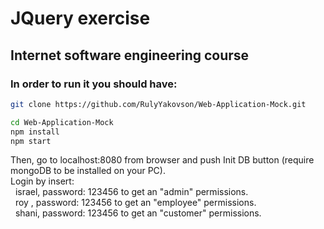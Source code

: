 # JQuery exercise
## Internet software engineering course

### In order to run it you should have:

```bash
git clone https://github.com/RulyYakovson/Web-Application-Mock.git

cd Web-Application-Mock
npm install
npm start
```
Then, go to localhost:8080 from browser and push Init DB button (require mongoDB to be installed on your PC).\
Login by insert:\
&nbsp;&nbsp;israel, password: 123456 to get an "admin" permissions.\
&nbsp;&nbsp;roy , password: 123456 to get an "employee" permissions.\
&nbsp;&nbsp;shani, password: 123456 to get an "customer" permissions.
